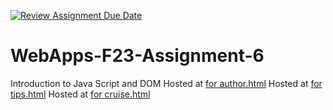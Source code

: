 [![Review Assignment Due Date](https://classroom.github.com/assets/deadline-readme-button-24ddc0f5d75046c5622901739e7c5dd533143b0c8e959d652212380cedb1ea36.svg)](https://classroom.github.com/a/b9NC0g7h)
# WebApps-F23-Assignment-6
Introduction to Java Script and DOM
Hosted at [for author.html](https://44-563-webapps-f23.github.io/44563-webapps-f23-assignment6-sai000teja007/author.html)
Hosted at [for tips.html](https://44-563-webapps-f23.github.io/44563-webapps-f23-assignment6-sai000teja007/tips.html)
Hosted at [for cruise.html](https://44-563-webapps-f23.github.io/44563-webapps-f23-assignment6-sai000teja007/cruise.html)
